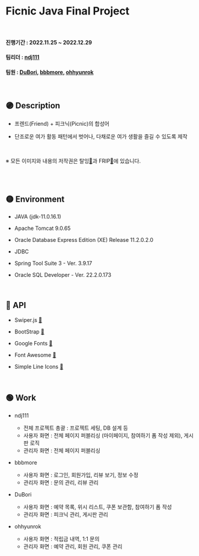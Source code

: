 # Ficnic Java Final Project

<br/>

#### 진행기간 : 2022.11.25 ~ 2022.12.29
#### 팀리더 : [ndj111](https://github.com/ndj11)
#### 팀원 : [DuBori](https://github.com/DuBori), [bbbmore](https://github.com/bbbmore), [ohhyunrok](https://github.com/ohhyunrok)

<br/>

## :purple_circle: Description

- 프렌드(Friend) + 피크닉(Picnic)의 합성어

- 단조로운 여가 활동 패턴에서 벗어나, 다채로운 여가 생활을 즐길 수 있도록 제작

<br/>

※ 모든 이미지와 내용의 저작권은 탈잉[:link:](https://taling.me)과 FRIP[:link:](https://www.frip.co.kr/)에 있습니다.

<br/>
<br/>

## :yellow_circle: Environment

- JAVA (jdk-11.0.16.1)

- Apache Tomcat 9.0.65
- Oracle Database Express Edition (XE) Release 11.2.0.2.0
- JDBC
- Spring Tool Suite 3 - Ver. 3.9.17
- Oracle SQL Developer - Ver. 22.2.0.173


<br/>

## :red_circle: API

- Swiper.js [:link:](https://swiperjs.com/)

- BootStrap [:link:](https://getbootstrap.com/)
- Google Fonts [:link:](https://fonts.google.com/)
- Font Awesome [:link:](https://fontawesome.com/)
- Simple Line Icons [:link:](https://simplelineicons.github.io/)


<br/>

## :green_circle: Work

- ndj111
  - 전체 프로젝트 총괄 : 프로젝트 세팅, DB 설계 등
  - 사용자 화면 : 전체 페이지 퍼블리싱 (마이페이지, 참여하기 폼 작성 제외), 게시판 로직
  - 관리자 화면 : 전체 페이지 퍼블리싱

- bbbmore
  - 사용자 화면 : 로그인, 회원가입, 리뷰 보기, 정보 수정
  - 관리자 화면 : 문의 관리, 리뷰 관리
- DuBori
  - 사용자 화면 : 예약 목록, 위시 리스트, 쿠폰 보관함, 참여하기 폼 작성
  - 관리자 화면 : 피크닉 관리, 게시판 관리
- ohhyunrok
  - 사용자 화면 : 적립금 내역, 1:1 문의
  - 관리자 화면 : 예약 관리, 회원 관리, 쿠폰 관리


